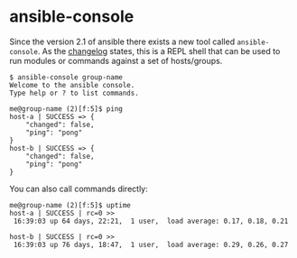 # ansible-console

Since the version 2.1 of ansible there exists a new tool called `ansible-console`.
As the [changelog](https://github.com/ansible/ansible/blob/devel/CHANGELOG.md)
states, this is a REPL shell that can be used to run modules or commands against a
set of hosts/groups.

```shell
$ ansible-console group-name
Welcome to the ansible console.
Type help or ? to list commands.

me@group-name (2)[f:5]$ ping
host-a | SUCCESS => {
    "changed": false,
    "ping": "pong"
}
host-b | SUCCESS => {
    "changed": false,
    "ping": "pong"
}
```

You can also call commands directly:

```shell
me@group-name (2)[f:5]$ uptime
host-a | SUCCESS | rc=0 >>
 16:39:03 up 64 days, 22:21,  1 user,  load average: 0.17, 0.18, 0.21

host-b | SUCCESS | rc=0 >>
 16:39:03 up 76 days, 18:47,  1 user,  load average: 0.29, 0.26, 0.27
```
